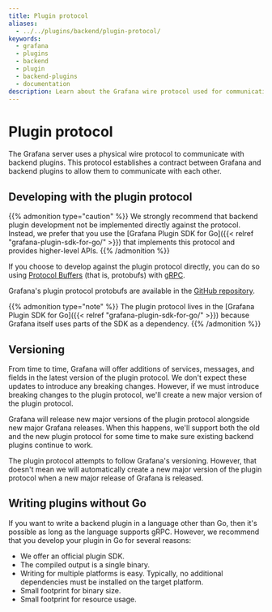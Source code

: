 ```yaml
---
title: Plugin protocol
aliases:
  - ../../plugins/backend/plugin-protocol/
keywords:
  - grafana
  - plugins
  - backend
  - plugin
  - backend-plugins
  - documentation
description: Learn about the Grafana wire protocol used for communication between the Grafana server and backend plugins.
---
```


# Plugin protocol

The Grafana server uses a physical wire protocol to communicate with backend plugins. This protocol establishes a contract between Grafana and backend plugins to allow them to communicate with each other.

## Developing with the plugin protocol

{{% admonition type="caution" %}} We strongly recommend that backend plugin development not be implemented directly against the protocol. Instead, we prefer that you use the [Grafana Plugin SDK for Go]({{< relref "grafana-plugin-sdk-for-go/" >}}) that implements this protocol and provides higher-level APIs. {{%
/admonition %}}

If you choose to develop against the plugin protocol directly, you can do so using [Protocol Buffers](https://developers.google.com/protocol-buffers) (that is, protobufs) with [gRPC](https://grpc.io/).

Grafana's plugin protocol protobufs are available in the [GitHub repository](https://github.com/grafana/grafana-plugin-sdk-go/blob/master/proto/backend.proto).

{{% admonition type="note" %}}
The plugin protocol lives in the [Grafana Plugin SDK for Go]({{< relref "grafana-plugin-sdk-for-go/" >}}) because Grafana itself uses parts of the SDK as a dependency.
{{% /admonition %}}

## Versioning

From time to time, Grafana will offer additions of services, messages, and fields in the latest version of the plugin protocol. We don't expect these updates to introduce any breaking changes. However, if we must introduce breaking changes to the plugin protocol, we'll create a new major version of the plugin protocol.

Grafana will release new major versions of the plugin protocol alongside new major Grafana releases. When this happens, we'll support both the old and the new plugin protocol for some time to make sure existing backend plugins continue to work.

The plugin protocol attempts to follow Grafana's versioning. However, that doesn't mean we will automatically create a new major version of the plugin protocol when a new major release of Grafana is released.

## Writing plugins without Go

If you want to write a backend plugin in a language other than Go, then it's possible as long as the language supports gRPC. However, we recommend that you develop your plugin in Go for several reasons:

- We offer an official plugin SDK.
- The compiled output is a single binary.
- Writing for multiple platforms is easy. Typically, no additional dependencies must be installed on the target platform.
- Small footprint for binary size.
- Small footprint for resource usage.
